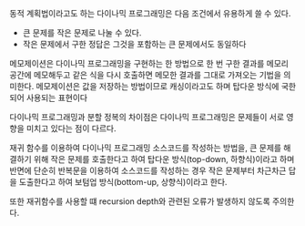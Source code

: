 동적 계획법이라고도 하는 다이나믹 프로그래밍은 다음 조건에서 유용하게 쓸 수 있다.
 - 큰 문제를 작은 문제로 나눌 수 있다.
 - 작은 문제에서 구한 정답은 그것을 포함하는 큰 문제에서도 동일하다
 
메모제이션은 다이나믹 프로그래밍을 구현하는 한 방법으로 한 번 구한 결과를 메모리 공간에 메모해두고 같은 식을 다시 호출하면 메모한 결과를 그대로 가져오는 기법을 의미한다.
메모제이션은 값을 저장하는 방법이므로 캐싱이라고도 하며 탑다운 방식에 국한되어 사용되는 표현이다

다이나믹 프로그래밍과 분할 정복의 차이점은 다이나믹 프로그래밍은 문제들이 서로 영향을 미치고 있다는 점이 다르다.

재귀 함수를 이용하여 다이나믹 프로그래밍 소스코드를 작성하는 방법을, 큰 문제를 해결하기 위해 작은 문제를 호출한다고 하여 탑다운 방식(top-down, 하향식)이라고 하며
반면에 단순히 반복문을 이용하여 소스코드를 작성하는 경우 작은 문제부터 차근차근 답을 도출한다고 하여 보텀업 방식(bottom-up, 상향식)이라고 한다.

또한 재귀함수를 사용할 떄 recursion depth와 관련된 오류가 발생하지 않도록 주의한다.
